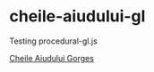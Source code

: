 # cheile-aiudului-gl
Testing procedural-gl.js

[Cheile Aiudului Gorges](https://alexaac.github.io/cheile-aiudului-gl)

